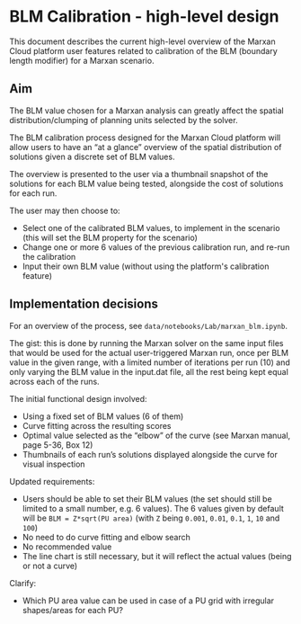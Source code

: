 # BLM Calibration - high-level design

This document describes the current high-level overview of the Marxan Cloud
platform user features related to calibration of the BLM (boundary length
modifier) for a Marxan scenario.

## Aim

The BLM value chosen for a Marxan analysis can greatly affect the spatial
distribution/clumping of planning units selected by the solver.

The BLM calibration process designed for the Marxan Cloud platform will allow
users to have an “at a glance” overview of the spatial distribution of solutions
given a discrete set of BLM values.

The overview is presented to the user via a thumbnail snapshot of the solutions
for each BLM value being tested, alongside the cost of solutions for each run.

The user may then choose to:

- Select one of the calibrated BLM values, to implement in the scenario (this
  will set the BLM property for the scenario)
- Change one or more 6 values of the previous calibration run, and re-run the
  calibration
- Input their own BLM value (without using the platform's calibration feature)

## Implementation decisions

For an overview of the process, see `data/notebooks/Lab/marxan_blm.ipynb`.

The gist: this is done by running the Marxan solver on the same input files that
would be used for the actual user-triggered Marxan run, once per BLM value in
the given range, with a limited number of iterations per run (10) and only
varying the BLM value in the input.dat file, all the rest being kept equal
across each of the runs.

The initial functional design involved:

- Using a fixed set of BLM values (6 of them)
- Curve fitting across the resulting scores
- Optimal value selected as the “elbow” of the curve (see Marxan manual, page
  5-36, Box 12)
- Thumbnails of each run’s solutions displayed alongside the curve for visual
  inspection

Updated requirements:

- Users should be able to set their BLM values (the set should still be limited
  to a small number, e.g. 6 values). The 6 values given by default will be `BLM
  = Z*sqrt(PU area)` (with `Z`  being  `0.001`, `0.01`, `0.1`, `1`, `10` and
  `100`)
- No need to do curve fitting and elbow search
- No recommended value
- The line chart is still necessary, but it will reflect the actual values
  (being or not a curve)

Clarify:

- Which PU area value can be used in case of a PU grid with irregular
  shapes/areas for each PU?
